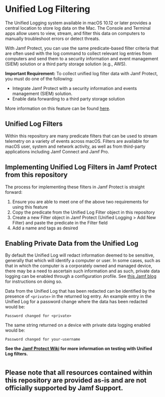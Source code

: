 # Unified Log Filtering
The Unified Logging system available in macOS 10.12 or later provides a central location to store log data on the Mac. The Console and Terminal apps allow users to view, stream, and filter this data on computers to manually troubleshoot errors or detect threats.

With Jamf Protect, you can use the same predicate-based filter criteria that are often used with the log command to collect relevant log entries from computers and send them to a security information and event management (SIEM) solution or a third party storage solution (e.g., AWS).

**Important Requirement:** To collect unified log filter data with Jamf Protect, you must do one of the following:
* Integrate Jamf Protect with a security information and events management (SIEM) solution.
* Enable data forwarding to a third party storage solution

More information on this feature can be found [here](https://docs.jamf.com/jamf-protect/documentation/Unified_Logging.html).

## Unified Log Filters
Within this repository are many predicate filters that can be used to stream telemetry on a variety of events across macOS.  Filters are available for macOS user, system and network activity, as well as from third-party applications including Jamf Connect and Jamf Pro.

## Implementing Unified Log Filters in Jamf Protect from this repository
The process for implementing these filters in Jamf Protect is straight forward:
1. Ensure you are able to meet one of the above two requirements for using this feature
2. Copy the predicate from the Unified Log Filter object in this repository
3. Create a new Filter object in Jamf Protect (Unified Logging > Add New Filter) and paste the predicate in the Filter field
4. Add a name and tags as desired

## Enabling Private Data from the Unified Log
By default the Unified Log will redact information deemed to be sensitive, generally that which will identify a computer or user.  In some cases, such as that in which the computer is a corporately owned and managed device, there may be a need to ascertain such information and as such, private data logging can be enabled through a configuration profile.  See [this Jamf blog](https://www.jamf.com/blog/unified-logs-how-to-enable-private-data/) for instructions on doing so.

Data from the Unified Log that has been redacted can be identified by the presence of `<private>` in the returned log entry.  An example entry in the Unified Log for a password change where the data has been redacted would be:

`Password changed for <private>`

The same string returned on a device with private data logging enabled would be:

`Password changed for your-username`

**See the [Jamf Protect Wiki](https://github.com/jamf/jamfprotect/wiki/Unified-Log-Filtering) for more information on testing with Unified Log filters.**

#
## Please note that all resources contained within this repository are provided as-is and are not officially supported by Jamf Support.
